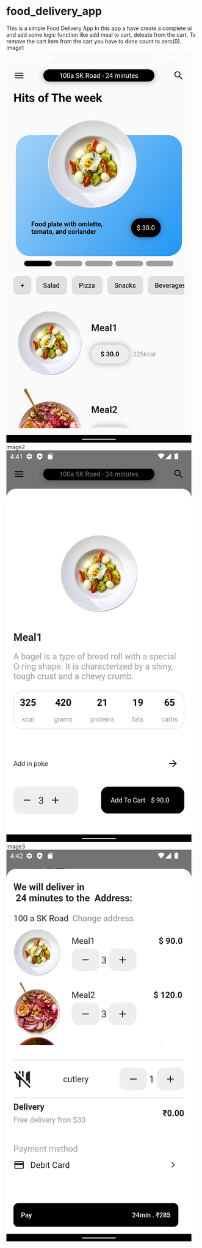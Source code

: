# food_delivery_app

This is a simple Food Delivery App
In this app a have create a complete ui and add some logic function like add meal to cart, deleate from the cart. To remove the cart item from the  cart you have to done count to zero(0).
image1
![](app_image/img1.png)
image2
![](app_image/img2.png)
image3
![](app_image/img3.png)
